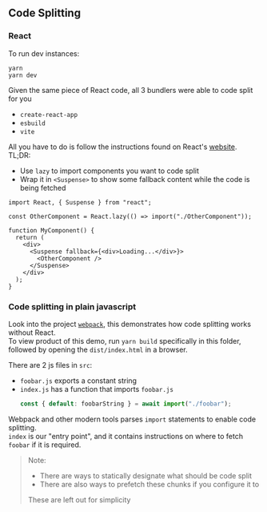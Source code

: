 ## Code Splitting

### React

To run dev instances:

```
yarn
yarn dev
```

Given the same piece of React code, all 3 bundlers were able to code split for you

- `create-react-app`
- `esbuild`
- `vite`

All you have to do is follow the instructions found on React's [website](https://reactjs.org/docs/code-splitting.html).  
TL;DR:

- Use `lazy` to import components you want to code split
- Wrap it in `<Suspense>` to show some fallback content while the code is being fetched

```tsx
import React, { Suspense } from "react";

const OtherComponent = React.lazy(() => import("./OtherComponent"));

function MyComponent() {
  return (
    <div>
      <Suspense fallback={<div>Loading...</div>}>
        <OtherComponent />
      </Suspense>
    </div>
  );
}
```

### Code splitting in plain javascript

Look into the project [`webpack`](/code-split/webpack/), this demonstrates how code splitting works without React.  
To view product of this demo, run `yarn build` specifically in this folder, followed by opening the `dist/index.html` in a browser.

There are 2 js files in `src`:

- `foobar.js` exports a constant string
- `index.js` has a function that imports `foobar.js`
  ```js
  const { default: foobarString } = await import("./foobar");
  ```

Webpack and other modern tools parses `import` statements to enable code splitting.  
`index` is our "entry point", and it contains instructions on where to fetch `foobar` if it is required.

> Note:
>
> - There are ways to statically designate what should be code split
> - There are also ways to prefetch these chunks if you configure it to
>
> These are left out for simplicity

